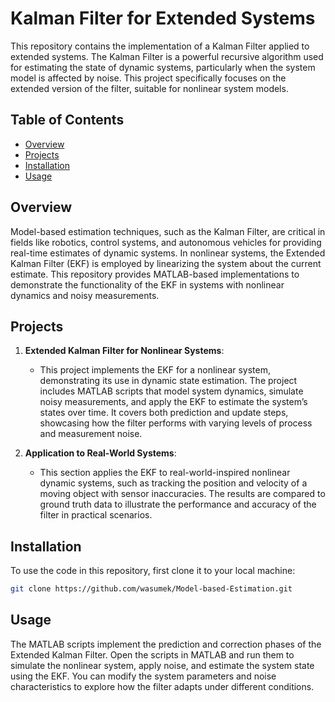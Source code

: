 # Kalman Filter for Extended Systems

This repository contains the implementation of a Kalman Filter applied to extended systems. The Kalman Filter is a powerful recursive algorithm used for estimating the state of dynamic systems, particularly when the system model is affected by noise. This project specifically focuses on the extended version of the filter, suitable for nonlinear system models.

## Table of Contents
- [Overview](#overview)
- [Projects](#projects)
- [Installation](#installation)
- [Usage](#usage)

## Overview

Model-based estimation techniques, such as the Kalman Filter, are critical in fields like robotics, control systems, and autonomous vehicles for providing real-time estimates of dynamic systems. In nonlinear systems, the Extended Kalman Filter (EKF) is employed by linearizing the system about the current estimate. This repository provides MATLAB-based implementations to demonstrate the functionality of the EKF in systems with nonlinear dynamics and noisy measurements.

## Projects

1. **Extended Kalman Filter for Nonlinear Systems**:
    - This project implements the EKF for a nonlinear system, demonstrating its use in dynamic state estimation. The project includes MATLAB scripts that model system dynamics, simulate noisy measurements, and apply the EKF to estimate the system’s states over time. It covers both prediction and update steps, showcasing how the filter performs with varying levels of process and measurement noise.

2. **Application to Real-World Systems**:
    - This section applies the EKF to real-world-inspired nonlinear dynamic systems, such as tracking the position and velocity of a moving object with sensor inaccuracies. The results are compared to ground truth data to illustrate the performance and accuracy of the filter in practical scenarios.

## Installation

To use the code in this repository, first clone it to your local machine:
```bash
git clone https://github.com/wasumek/Model-based-Estimation.git
```

## Usage

The MATLAB scripts implement the prediction and correction phases of the Extended Kalman Filter. Open the scripts in MATLAB and run them to simulate the nonlinear system, apply noise, and estimate the system state using the EKF. You can modify the system parameters and noise characteristics to explore how the filter adapts under different conditions.
